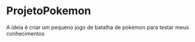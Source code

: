 # ProjetoPokemon
A ideia é criar um pequeno jogo de batalha de pokemon para testar meus conhecimentos
